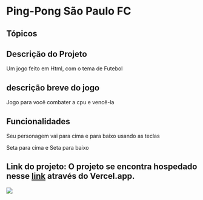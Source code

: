 # Ping-Pong São Paulo FC

## Tópicos

## Descrição do Projeto

Um jogo feito em Html, com o tema de Futebol

## descrição breve do jogo

Jogo para você combater a cpu e vencê-la

## Funcionalidades

Seu personagem vai para cima e para baixo usando as teclas 

Seta para cima e Seta para baixo

## Link do projeto: O projeto se encontra hospedado nesse [link]([https://vercel.com](https://ping-pong-game-nu-ten.vercel.app/)) através do Vercel.app.

<img src="assets/Sao paulo.png">


